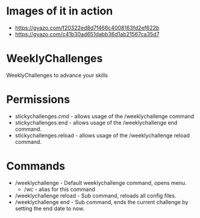 # Images of it in action
- https://gyazo.com/f20322ed8d7f466c4008163fd2ef622b
- https://gyazo.com/c41b30ad651dabb36d1ab21567ca35d7

# WeeklyChallenges
WeeklyChallenges to advance your skills

# Permissions
- stickychallenges.cmd - allows usage of the /weeklychallenge command
- stickychallenges.end - allows usage of the /weeklychallenge end command.
- stickychallenges.reload - allows usage of the /weeklychallenge reload command.

# Commands
- /weeklychallenge - Default weeklychallenge command, opens menu.
	- /wc - alias for this command
- /weeklychallenge reload - Sub command, reloads all config files.
- /weeklychallenge end - Sub command, ends the current challenge by setting the end date to now.

